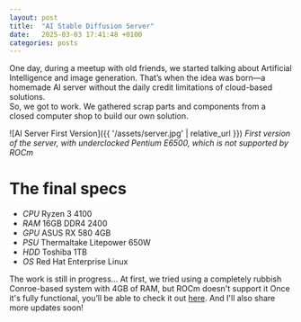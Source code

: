 ```yaml
---
layout: post
title:  "AI Stable Diffusion Server"
date:   2025-03-03 17:41:48 +0100
categories: posts
---
```

One day, during a meetup with old friends, we started talking about Artificial Intelligence and image generation. That’s when the idea was born—a homemade AI server without the daily credit limitations of cloud-based solutions.  
So, we got to work. We gathered scrap parts and components from a closed computer shop to build our own solution.

![AI Server First Version]({{ '/assets/server.jpg' | relative_url }})
*First version of the server, with underclocked Pentium E6500, which is not supported by ROCm*

# The final specs
* *CPU* Ryzen 3 4100
* *RAM* 16GB DDR4 2400
* *GPU* ASUS RX 580 4GB
* *PSU* Thermaltake Litepower 650W
* *HDD* Toshiba 1TB
* *OS* Red Hat Enterprise Linux

The work is still in progress... At first, we tried using a completely rubbish Conroe-based system with 4GB of RAM, but ROCm doesn't support it
Once it's fully functional, you’ll be able to check it out [here](http://ai.danielakajerzy.net). And I'll also share more updates soon! 
